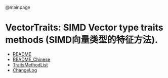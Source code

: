 @mainpage
# VectorTraits: SIMD Vector type traits methods (SIMD向量类型的特征方法).

- [README](README.md)
- [README_Chinese](README_Chinese.md)
- [TraitsMethodList](TraitsMethodList.md)
- [ChangeLog](ChangeLog.md)
